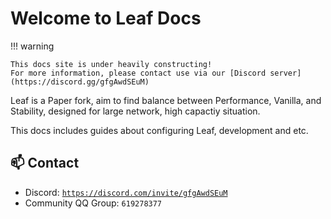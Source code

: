 # Welcome to Leaf Docs

!!! warning

    This docs site is under heavily constructing!
    For more information, please contact use via our [Discord server](https://discord.gg/gfgAwdSEuM)

Leaf is a Paper fork, aim to find balance between Performance, Vanilla, and Stability, designed for large network, high capactiy situation.

This docs includes guides about configuring Leaf, development and etc.

## 📫 Contact
- Discord: [`https://discord.com/invite/gfgAwdSEuM`](https://discord.com/invite/gfgAwdSEuM)
- Community QQ Group: `619278377`
